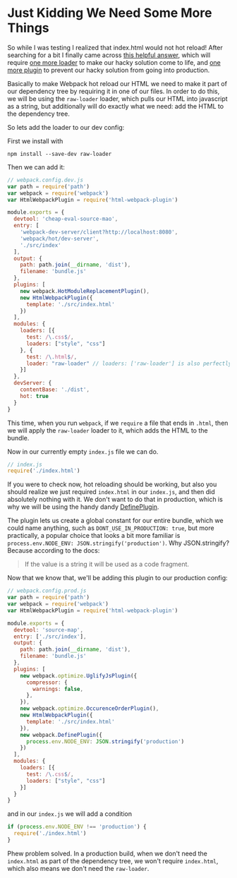 # Just Kidding We Need Some More Things

So while I was testing I realized that index.html would not hot reload! After searching for a bit
I finally came across
[this helpful answer](http://stackoverflow.com/questions/33183931/how-to-watch-index-html-using-webpack-dev-server-and-html-webpack-plugin),
which will require
[one more loader](https://github.com/webpack/raw-loader) to make our hacky solution come to life,
and [one more plugin](https://github.com/webpack/docs/wiki/list-of-plugins#defineplugin) to prevent
our hacky solution from going into production.

Basically to make Webpack hot reload our HTML we need to make it part of our dependency tree by
requiring it in one of our files. In order to do this, we will be using the `raw-loader` loader,
which pulls our HTML into javascript as a string, but additionally will do exactly what we need:
add the HTML to the dependency tree.

So lets add the loader to our dev config:

First we install with

    npm install --save-dev raw-loader

Then we can add it:

```javascript
// webpack.config.dev.js
var path = require('path')
var webpack = require('webpack')
var HtmlWebpackPlugin = require('html-webpack-plugin')

module.exports = {
  devtool: 'cheap-eval-source-mao',
  entry: [
    'webpack-dev-server/client?http://localhost:8080',
    'webpack/hot/dev-server',
    './src/index'
  ],
  output: {
    path: path.join(__dirname, 'dist'),
    filename: 'bundle.js'
  },
  plugins: [
    new webpack.HotModuleReplacementPlugin(),
    new HtmlWebpackPlugin({
      template: './src/index.html'
    })
  ],
  modules: {
    loaders: [{
      test: /\.css$/,
      loaders: ["style", "css"]
    }, {
      test: /\.html$/,
      loader: "raw-loader" // loaders: ['raw-loader'] is also perfectly acceptable.
    }]
  },
  devServer: {
    contentBase: './dist',
    hot: true
  }
}
```

This time, when you run `webpack`, if we `require` a file that ends in `.html`, then we will apply
the `raw-loader` loader to it, which adds the HTML to the bundle.

Now in our currently empty `index.js` file we can do.

```javascript
// index.js
require('./index.html')
```

If you were to check now, hot reloading should be working, but also you should realize we just
required `index.html` in our `index.js`, and then did absolutely nothing with it. We don't want
to do that in production, which is why we will be using the handy dandy
[DefinePlugin](https://github.com/webpack/docs/wiki/list-of-plugins#defineplugin).

The plugin lets us create a global constant for our entire bundle, which we could name anything,
such as `DONT_USE_IN_PRODUCTION: true`, but more practically, a popular choice that looks a bit more
familiar is `process.env.NODE_ENV: JSON.stringify('production')`. Why JSON.stringify? Because
according to the docs:

> If the value is a string it will be used as a code fragment.

Now that we know that, we'll be adding this plugin to our production config:

```javascript
// webpack.config.prod.js
var path = require('path')
var webpack = require('webpack')
var HtmlWebpackPlugin = require('html-webpack-plugin')

module.exports = {
  devtool: 'source-map',
  entry: ['./src/index'],
  output: {
    path: path.join(__dirname, 'dist'),
    filename: 'bundle.js'
  },
  plugins: [
    new webpack.optimize.UglifyJsPlugin({
      compressor: {
        warnings: false,
      },
    }),
    new webpack.optimize.OccurenceOrderPlugin(),
    new HtmlWebpackPlugin({
      template: './src/index.html'
    }),
    new webpack.DefinePlugin({
      process.env.NODE_ENV: JSON.stringify('production')
    })
  ],
  modules: {
    loaders: [{
      test: /\.css$/,
      loaders: ["style", "css"]
    }]
  }
}
```

and in our `index.js` we will add a condition

```javascript
if (process.env.NODE_ENV !== 'production') {
  require('./index.html')
}
```

Phew problem solved. In a production build, when we don't need the `index.html` as part of the
dependency tree, we won't require `index.html`, which also means we don't need the `raw-loader`.
